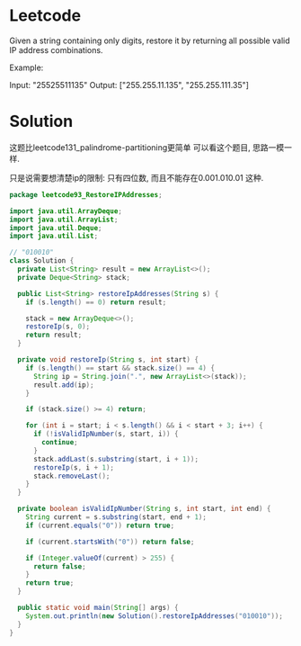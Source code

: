 # Leetcode

Given a string containing only digits, restore it by returning all possible valid IP address combinations.

Example:

Input: "25525511135"
Output: ["255.255.11.135", "255.255.111.35"]


# Solution

这题比leetcode131_palindrome-partitioning更简单
可以看这个题目, 思路一模一样.

只是说需要想清楚ip的限制: 只有四位数, 而且不能存在0.001.010.01 这种.

```java
package leetcode93_RestoreIPAddresses;

import java.util.ArrayDeque;
import java.util.ArrayList;
import java.util.Deque;
import java.util.List;

// "010010"
class Solution {
  private List<String> result = new ArrayList<>();
  private Deque<String> stack;

  public List<String> restoreIpAddresses(String s) {
    if (s.length() == 0) return result;

    stack = new ArrayDeque<>();
    restoreIp(s, 0);
    return result;
  }

  private void restoreIp(String s, int start) {
    if (s.length() == start && stack.size() == 4) {
      String ip = String.join(".", new ArrayList<>(stack));
      result.add(ip);
    }

    if (stack.size() >= 4) return;

    for (int i = start; i < s.length() && i < start + 3; i++) {
      if (!isValidIpNumber(s, start, i)) {
        continue;
      }
      stack.addLast(s.substring(start, i + 1));
      restoreIp(s, i + 1);
      stack.removeLast();
    }
  }

  private boolean isValidIpNumber(String s, int start, int end) {
    String current = s.substring(start, end + 1);
    if (current.equals("0")) return true;

    if (current.startsWith("0")) return false;

    if (Integer.valueOf(current) > 255) {
      return false;
    }
    return true;
  }

  public static void main(String[] args) {
    System.out.println(new Solution().restoreIpAddresses("010010"));
  }
}

```
